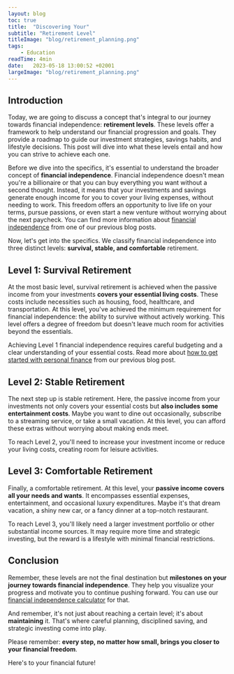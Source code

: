 ```yaml
---
layout: blog
toc: true
title:  "Discovering Your"
subtitle: "Retirement Level"
titleImage: "blog/retirement_planning.png"
tags:
    - Education
readTime: 4min
date:   2023-05-18 13:00:52 +02001
largeImage: "blog/retirement_planning.png"
---
```

## Introduction

Today, we are going to discuss a concept that's integral to our journey towards financial independence: __retirement levels__. 
These levels offer a framework to help understand our financial progression and goals. They provide a roadmap to guide our investment strategies, savings habits, and lifestyle decisions. This post will dive into what these levels entail and how you can strive to achieve each one.

Before we dive into the specifics, it's essential to understand the broader concept of __financial independence__. Financial independence doesn't mean you're a billionaire or that you can buy everything you want without a second thought. Instead, it means that your investments and savings generate enough income for you to cover your living expenses, without needing to work. This freedom offers an opportunity to live life on your terms, pursue passions, or even start a new venture without worrying about the next paycheck. You can find more information about [financial independence](/understanding-financial-independence) from one of our previous blog posts.

Now, let's get into the specifics. We classify financial independence into three distinct levels: __survival, stable, and comfortable__ retirement.


## Level 1: __Survival Retirement__

At the most basic level, survival retirement is achieved when the passive income from your investments __covers your essential living costs__. These costs include necessities such as housing, food, healthcare, and transportation. At this level, you've achieved the minimum requirement for financial independence: the ability to survive without actively working. This level offers a degree of freedom but doesn't leave much room for activities beyond the essentials.

Achieving Level 1 financial independence requires careful budgeting and a clear understanding of your essential costs. Read more about [how to get started with personal finance](/how-to-get-started-with-personal-finance.html) from our previous blog post.

## Level 2: __Stable Retirement__

The next step up is stable retirement. Here, the passive income from your investments not only covers your essential costs but __also includes some entertainment costs__. Maybe you want to dine out occasionally, subscribe to a streaming service, or take a small vacation. At this level, you can afford these extras without worrying about making ends meet.

To reach Level 2, you'll need to increase your investment income or reduce your living costs, creating room for leisure activities.

## Level 3: __Comfortable Retirement__
Finally, a comfortable retirement. At this level, your __passive income covers all your needs and wants__. It encompasses essential expenses, entertainment, and occasional luxury expenditures. Maybe it's that dream vacation, a shiny new car, or a fancy dinner at a top-notch restaurant.

To reach Level 3, you'll likely need a larger investment portfolio or other substantial income sources. It may require more time and strategic investing, but the reward is a lifestyle with minimal financial restrictions.

## Conclusion
Remember, these levels are not the final destination but __milestones on your journey towards financial independence__. They help you visualize your progress and motivate you to continue pushing forward. You can use our [financial independence calculator](https://app.truf.company/#/signup?income=2000&savings_rate=20) for that.

And remember, it's not just about reaching a certain level; it's about __maintaining__ it. That's where careful planning, disciplined saving, and strategic investing come into play. 

Please remember: __every step, no matter how small, brings you closer to your financial freedom__.

Here's to your financial future!